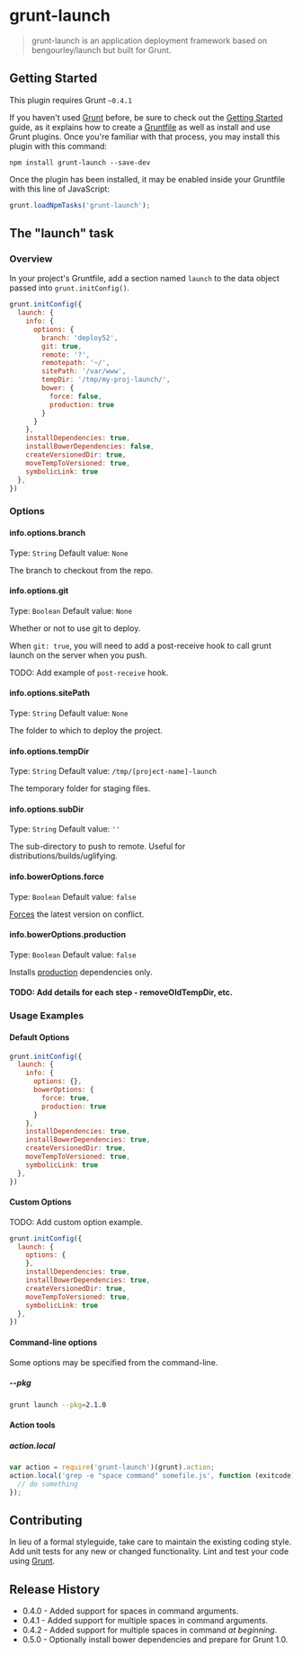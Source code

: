 # grunt-launch

> grunt-launch is an application deployment framework based on bengourley/launch but built for Grunt.

## Getting Started
This plugin requires Grunt `~0.4.1`

If you haven't used [Grunt](http://gruntjs.com/) before, be sure to check out the [Getting Started](http://gruntjs.com/getting-started) guide, as it explains how to create a [Gruntfile](http://gruntjs.com/sample-gruntfile) as well as install and use Grunt plugins. Once you're familiar with that process, you may install this plugin with this command:

```shell
npm install grunt-launch --save-dev
```

Once the plugin has been installed, it may be enabled inside your Gruntfile with this line of JavaScript:

```js
grunt.loadNpmTasks('grunt-launch');
```

## The "launch" task

### Overview
In your project's Gruntfile, add a section named `launch` to the data object passed into `grunt.initConfig()`.

```js
grunt.initConfig({
  launch: {
    info: {
      options: {
        branch: 'deploy52',
        git: true,
        remote: '?',
        remotepath: '~/',
        sitePath: '/var/www',
        tempDir: '/tmp/my-proj-launch/',
        bower: {
          force: false,
          production: true
        }
      }
    },
    installDependencies: true,
    installBowerDependencies: false,
    createVersionedDir: true,
    moveTempToVersioned: true,
    symbolicLink: true
  },
})
```

### Options

#### info.options.branch
Type: `String`
Default value: `None`

The branch to checkout from the repo.

#### info.options.git
Type: `Boolean`
Default value: `None`

Whether or not to use git to deploy.

When `git: true`, you will need to add a post-receive hook to call grunt launch on the server when you push.

TODO: Add example of `post-receive` hook.

#### info.options.sitePath
Type: `String`
Default value: `None`

The folder to which to deploy the project.

#### info.options.tempDir
Type: `String`
Default value: `/tmp/[project-name]-launch`

The temporary folder for staging files.

#### info.options.subDir
Type: `String`
Default value: `''`

The sub-directory to push to remote. Useful for distributions/builds/uglifying.

#### info.bowerOptions.force
Type: `Boolean`
Default value: `false`

[Forces](http://bower.io/docs/api/#install-options) the latest version on conflict.

#### info.bowerOptions.production
Type: `Boolean`
Default value: `false`

Installs [production](http://bower.io/docs/api/#install-options) dependencies only.


#### TODO: Add details for each step - removeOldTempDir, etc.

### Usage Examples

#### Default Options


```js
grunt.initConfig({
  launch: {
    info: {
      options: {},
      bowerOptions: {
        force: true,
        production: true
      }
    },
    installDependencies: true,
    installBowerDependencies: true,
    createVersionedDir: true,
    moveTempToVersioned: true,
    symbolicLink: true
  },
})
```

#### Custom Options
TODO: Add custom option example.

```js
grunt.initConfig({
  launch: {
    options: {
    },
    installDependencies: true,
    installBowerDependencies: true,
    createVersionedDir: true,
    moveTempToVersioned: true,
    symbolicLink: true
  },
})
```

#### Command-line options
Some options may be specified from the command-line.

##### --pkg
```bash
grunt launch --pkg=2.1.0
```

#### Action tools

##### action.local
```js
var action = require('grunt-launch')(grunt).action;
action.local('grep -e "space command" somefile.js', function (exitcode) {
  // do something
});
```

## Contributing
In lieu of a formal styleguide, take care to maintain the existing coding style. Add unit tests for any new or changed functionality. Lint and test your code using [Grunt](http://gruntjs.com/).

## Release History
* 0.4.0 - Added support for spaces in command arguments.
* 0.4.1 - Added support for multiple spaces in command arguments.
* 0.4.2 - Added support for multiple spaces in command _at beginning_.
* 0.5.0 - Optionally install bower dependencies and prepare for Grunt 1.0.
